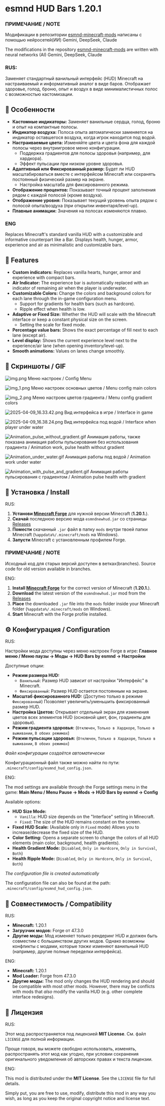 # esmnd HUD Bars 1.20.1

### ПРИМЕЧАНИЕ / NOTE
Модификации в репозитории [esmnd-minecraft-mods](https://github.com/esmnd-minecraft-mods/) написаны с помощью нейросетей(ИИ) Gemini, DeepSeek, Claude

The modifications in the repository [esmnd-minecraft-mods](https://github.com/esmnd-minecraft-mods/) are written with neural networks (AI) Gemini, DeepSeek, Claude

### RUS:
Заменяет стандартный ванильный интерфейс (HUD) Minecraft на настраиваемый и информативный аналог в виде баров. Отображает здоровье, голод, броню, опыт и воздух в виде минималистичных полос с возможностью кастомизации.

## 🌟 Особенности

*   **Кастомные индикаторы:** Заменяет ванильные сердца, голод, броню и опыт на компактные полосы.
*   **Индикатор воздуха:** Полоса опыта автоматически заменяется на индикатор оставшегося воздуха, когда игрок находится под водой.
*   **Настраиваемые цвета:** Изменяйте цвета и цвета фона для каждой полосы через внутриигровое меню конфигурации.
    *   Поддержка градиентов для полосы здоровья (например, для хардкора).
    *   Эффект пульсации при низком уровне здоровья.
*   **Адаптивный или Фиксированный размер:** Будет ли HUD масштабироваться вместе с интерфейсом Minecraft или сохранять постоянный физический размер на экране.
    *   Настройка масштаба для фиксированного режима.
*   **Отображение процентов:** Показывает точный процент заполнения рядом с каждой полосой (кроме воздуха).
*   **Отображение уровня:** Показывает текущий уровень опыта рядом с полосой опыта/воздуха (при открытии инвентаря/level-up).
*   **Плавные анимации:** Значения на полосах изменяются плавно.

### ENG
Replaces Minecraft's standard vanilla HUD with a customizable and informative counterpart like a Bar. Displays health, hunger, armor, experience and air as minimalistic and customizable bars.

## 🌟 Features

* **Custom indicators:** Replaces vanilla hearts, hunger, armor and experience with compact bars.
* **Air Indicator:** The experience bar is automatically replaced with an indicator of remaining air when the player is underwater.
* **Customizable Colors:** Change the colors and background colors for each lane through the in-game configuration menu.
    * Support for gradients for health bars (such as hardcore).
    * Ripple effect when health is low.
* **Adaptive or Fixed Size:** Whether the HUD will scale with the Minecraft interface or keep a constant physical size on the screen.
    * Setting the scale for fixed mode.
* **Percentage value bars:** Shows the exact percentage of fill next to each lane (except air).
* **Level display:** Shows the current experience level next to the experience/air lane (when opening inventory/level-up).
* **Smooth animations:** Values on lanes change smoothly.

## 📸 Скриншоты / GIF
![img.png](img.png)
Меню настроек / Config Menu

![img_1.png](img_1.png)
Меню настроек основных цветов / Menu config main colors

![img_2.png](img_2.png)
Меню настроек цветов градиента / Menu config gradient colors

![2025-04-09_16.33.42.png](2025-04-09_16.33.42.png)
Вид интерфейса в игре / Interface in game

![2025-04-09_16.38.24.png](2025-04-09_16.38.24.png)
Вид интерфейса под водой / Interface when player under water

![Animation_pulse_without_gradient.gif](Animation_pulse_without_gradient.gif)
Анимация работы, также показана анимация работы пульсирования без использования градиента / Animation work, pulse health without gradient

![Animation_under_water.gif](Animation_under_water.gif)
Анимация работы под водой / Animation work under water

![Animation_with_pulse_and_gradient.gif](Animation_with_pulse_and_gradient.gif)
Анимация работы пульсирования с градиентом / Animation pulse health with gradient

## 💾 Установка / Install
RUS:
1.  **Установи [Minecraft Forge](https://files.minecraftforge.net/net/minecraftforge/forge/)** для нужной версии Minecraft (**1.20.1.**).
2.  **Скачай** последнюю версию мода `esmndnewhud.jar` со страницы [Releases](https://github.com/esmnd-minecraft-mods/HUD-Bars-1.20.1/releases)
3.  **Помести** скачанный `.jar` файл в папку `mods` внутри твоей папки Minecraft (`%appdata%/.minecraft/mods` на Windows).
4.  **Запусти** Minecraft с установленным профилем Forge.

   ### ПРИМЕЧАНИЕ / NOTE
   Исходный код для старых версий доступен в ветках(branches).
   Source code for old version available in branches.

ENG:
1.  **Install [Minecraft Forge](https://files.minecraftforge.net/net/minecraftforge/forge/)** for the correct version of Minecraft (**1.20.1.**).
2.  **Download** the latest version of the `esmndnewhud.jar` mod from the [Releases](https://github.com/esmnd-minecraft-mods/HUD-Bars-1.20.1/releases)
3.  **Place** the downloaded `.jar` file into the `mods` folder inside your Minecraft folder (`%appdata%/.minecraft/mods` on Windows).
4.  **Start** Minecraft with the Forge profile installed.

## ⚙️ Конфигурация / Configuration
RUS:

Настройки мода доступны через меню настроек Forge в игре:
**Главное меню / Меню паузы -> Моды -> HUD Bars by esmnd -> Настройки**

Доступные опции:

*   **Режим размера HUD:**
    *   `Ванильный`: Размер HUD зависит от настройки "Интерфейс" в Minecraft.
    *   `Фиксированный`: Размер HUD остается постоянным на экране.
*   **Масштаб фиксированного HUD:** (Доступно только в режиме `Фиксированный`) Позволяет увеличить/уменьшить фиксированный размер HUD.
*   **Настройка Цветов:** Открывает отдельный экран для изменения цветов всех элементов HUD (основной цвет, фон, градиенты для здоровья).
*   **Режим градиента здоровья:** (`Отключен`, `Только в Хардкоре`, `Только в выживании`, `В обоих режимах`)
*   **Режим пульсации здоровья:** (`Отключен`, `Только в Хардкоре`, `Только в выживании`, `В обоих режимах`)

*Файл конфигурации создаётся автоматически*

Конфигурационный файл также можно найти по пути: `.minecraft/config/esmnd_hud_config.json`.

ENG:

The mod settings are available through the Forge settings menu in the game:
**Main Menu / Menu Pause -> Mods -> HUD Bars by esmnd -> Config**

Available options:

*  **HUD Size Mode:**
    *   `Vanilla`: HUD size depends on the "Interface" setting in Minecraft.
   *   `Fixed`: The size of the HUD remains constant on the screen.
*  **Fixed HUD Scale:** (Available only in `Fixed` mode) Allows you to increase/decrease the fixed size of the HUD.
* **Color Setting:** Opens a separate screen to change the colors of all HUD elements (main color, background, health gradients).
* **Health Gradient Mode:** (`Disabled`, `Only in Hardcore`, `Only in Survival`, `Both`)
* **Health Ripple Mode:** (`Disabled`, `Only in Hardcore`, `Only in Survival`, `Both`)

*The configuration file is created automatically*

The configuration file can also be found at the path: `.minecraft/config/esmnd_hud_config.json`.

## 🔗 Совместимость / Compatibility
RUS:
*   **Minecraft:** 1.20.1
*   **Загрузчик модов:** Forge от 47.3.0
*   **Другие моды:** Мод изменяет только рендеринг HUD и должен быть совместим с большинством других модов. Однако возможны конфликты с модами, которые *также* изменяют ванильный HUD (например, другие полные переделки интерфейса).

ENG:
*   **Minecraft:** 1.20.1
*   **Mod Loader:** Forge from 47.3.0
*   **Другие моды:** The mod only changes the HUD rendering and should be compatible with most other mods. However, there may be conflicts with mods that *also* modify the vanilla HUD (e.g. other complete interface redesigns).

## 📜 Лицензия
RUS:

Этот мод распространяется под лицензией **MIT License**. См. файл `LICENSE` для полной информации.

Проще говоря, вы можете свободно использовать, изменять, распространять этот мод как угодно, при условии сохранения оригинального уведомления об авторских правах и текста лицензии.

ENG:

This mod is distributed under the **MIT License**. See the `LICENSE` file for full details.

Simply put, you are free to use, modify, distribute this mod in any way you wish, as long as you keep the original copyright notice and license text.
